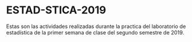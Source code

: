 # ESTAD-STICA-2019
Estas son las actividades realizadas durante la practica del laboratorio de estadística de la primer semana de clase del segundo semestre de 2019.
